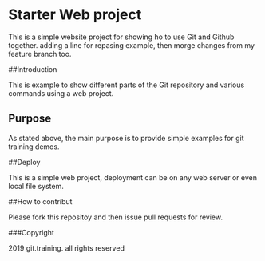 # Starter Web project 

This is a simple website project for showing ho to use Git and Github together.
adding a line for repasing example, then morge changes from my feature branch too.

##Introduction

This is example to show different parts of the Git repository and various commands using a web project.

## Purpose

As stated above, the main purpose is to provide simple examples for git training demos.

##Deploy

This is a simple web project, deployment can be on any web server or even local file system.

##How to contribut

Please fork this repositoy and then issue pull requests for review.

###Copyright

2019 git.training. all rights reserved